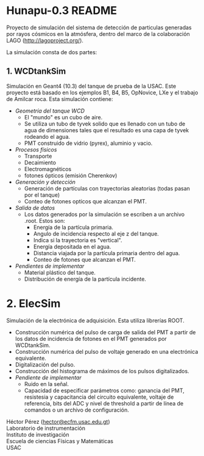 # Hunapu-0.3 README

Proyecto de simulación del sistema de detección de particulas generadas por rayos cósmicos en la atmósfera, dentro del marco de la colaboración LAGO (http://lagoproject.org/).

La simulación consta de dos partes:
## 1. **WCDtankSim**
Simulación en Geant4 (10.3) del tanque de prueba de la USAC. Este proyecto está basado en los ejemplos B1, B4, B5, OpNovice, LXe y el trabajo de Amilcar roca. Esta simulación contiene:
* *Geometría del tanque WCD*
  * El "mundo" es un cubo de aire.
  * Se utiliza un tubo de tyvek solido que es llenado con un tubo de agua de dimensiones tales que el resultado es una capa de tyvek rodeando el agua.
  * PMT construido de vidrio (pyrex), aluminio y vacio.
* *Procesos físicos*
  * Transporte
  * Decaimiento
  * Electromagnéticos
  * fotones ópticos (emisión Cherenkov)
* *Generación y detección*
  * Generación de partículas con trayectorias aleatorias (todas pasan por el tanque)
  * Conteo de fotones opticos que alcanzan el PMT.
* *Salida de datos*
  * Los datos generados por la simulación se escriben a un archivo .root. Estos son:
	* Energía de la partícula primaria.
	* Angulo de incidencia respecto al eje z del tanque.
	* Indica si la trayectoria es "vertical".
	* Energía depositada en el agua.
	* Distancia viajada por la partícula primaria dentro del agua.
	* Conteo de fotones que alcanzan el PMT.
* *Pendientes de implementar*
  * Material plástico del tanque.
  * Distribución de energía de la partícula incidente.
# 2. **ElecSim**
Simulación de la electrónica de adquisición. Esta utiliza librerías ROOT.
 * Construcción numérica del pulso de carga de salida del PMT a partir de los datos de incidencia de fotones en el PMT generados por WCDtankSim.
 * Construcción numérica del pulso de voltaje generado en una electrónica equivalente.
 * Digitalización del pulso.
 * Construcción del histograma de máximos de los pulsos digitalizados.
 * *Pendiente de implementar*
   * Ruido en la señal.
   * Capacidad de especificar parámetros como: ganancia del PMT, resistesia y capacitancia del circuito equivalente, voltaje de referencia, bits del ADC y nivel de threshold a partir de línea de comandos o un archivo de configuración.


Héctor Pérez (hector@ecfm.usac.edu.gt)  
Laboratorio de instrumentación  
Instituto de investigación  
Escuela de ciencias Físicas y Matemáticas  
USAC  
